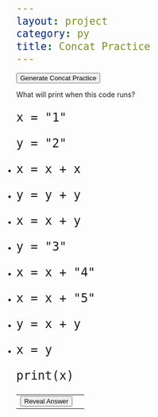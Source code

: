 ```yaml
---
layout: project
category: py
title: Concat Practice
---
```

<style>
  .hide {
      display:none !important;
  }
  .show {
      display:block !important;
  }
  pre{
      font-size: 1.5rem;
  }
  ul{
      padding:0px;
  }
</style>

<button onclick="shuffle()">Generate Concat Practice</button>
<p>What will print when this code runs?</p>
<p></p>
<pre class="indent2" id="declare1">x = "1"</pre>
<pre class="indent2" id="declare2">y = "2"</pre>
<ul class="sortable-list">

  <li class="item" draggable="true">
    <div class="details">
      <pre>x = x + x</pre>
    </div>
    
  </li>
  <li class="item" draggable="true">
    <div class="details">
      <pre>y = y + y</pre>
    </div>
  
  </li>
  <li class="item" draggable="true">
    <div class="details">
      <pre>x = x + y</pre>
    </div>
    
  </li>
  <li class="item" draggable="true">
    <div class="details">
      <pre id="declare3">y = "3"</pre>
    </div>
  
  </li>
  <li class="item" draggable="true">
    <div class="details">
      <pre>x = x + "4"</pre>
    </div>
  
  </li>
  <li class="item" draggable="true">
    <div class="details">
      <pre>x = x + "5"</pre>
    </div>
    
  </li>

  <li class="item" draggable="true">
    <div class="details">
      <pre>y = x + y</pre>
    </div>
    
  </li>
  <li class="item" draggable="true">
    <div class="details">
      <pre>x = y</pre>
    </div>
  
  </li>


</ul>
<pre class="indent2" style="font-size: 1.5rem;">print(x)</pre>
<table>
    <tr>
        <td><button onclick="revealAnswer()">Reveal Answer</button></td>
        <td><span id="answer" style="display:none;"></span></td>
    </tr>
</table>
        


<script>
  const sortableList = document.querySelector(".sortable-list");
const items = sortableList.querySelectorAll(".item");
items.forEach(item => {
  item.addEventListener("dragstart", () => {
    // Adding dragging class to item after a delay
    setTimeout(() => item.classList.add("dragging"), 0);
  });
  // Removing dragging class from item on dragend event
  item.addEventListener("dragend", () => item.classList.remove("dragging"));
});
const initSortableList = (e) => {
  e.preventDefault();
  const draggingItem = document.querySelector(".dragging");
  // Getting all items except currently dragging and making array of them
  let siblings = [...sortableList.querySelectorAll(".item:not(.dragging)")];
  // Finding the sibling after which the dragging item should be placed
  let nextSibling = siblings.find(sibling => {
    return e.clientY <= sibling.offsetTop + sibling.offsetHeight / 2;
  });
  // Inserting the dragging item before the found sibling
  sortableList.insertBefore(draggingItem, nextSibling);
}
sortableList.addEventListener("dragover", initSortableList);
sortableList.addEventListener("dragenter", e => e.preventDefault());



function shuffle() {
    document.getElementById("answer").style.display = "none";
  var container = document.getElementsByClassName("sortable-list")[0];
  let nums = shuffleArray([1,2,3,4,5,6,7,8,9]);
  document.getElementById("declare1").innerHTML = "x = \"" + nums[0] + "\"";
  document.getElementById("declare2").innerHTML = "y = \"" + nums[1]  + "\"";
  document.getElementById("declare3").innerHTML = "y = \"" + nums[2]  + "\"";
  

  var elementsArray = Array.prototype.slice.call(container.getElementsByClassName('item'));
  elementsArray.forEach(function(element) {
    container.removeChild(element);
  })
  shuffleArray(elementsArray);
  elementsArray.forEach(function(element) {
    element.classList.remove("hide");
    element.classList.remove("show");
    if(Math.random() > 0.5){
      element.classList.add("show");
    } else {
        element.classList.add("hide");
    }
    container.appendChild(element);
  })
}

function revealAnswer() {
      const showItems = document.getElementsByClassName('show');
      //let expression = 'let x="1",y="2";';
      let expression = "let "+document.getElementById("declare1").textContent.trim() + ";";
      expression += "let "+document.getElementById("declare2").textContent.trim() + ";";
      for (let item of showItems) {
    const preElement = item.querySelector('pre');
    if (preElement) {
      expression += preElement.textContent.trim() + ";";
    }
  }
      expression += "x;"
      //console.log(expression);
      const answer = eval(expression);
      //return result;
      document.getElementById("answer").innerText = "Answer: " + answer;
    document.getElementById("answer").style.display = "block";
}

function shuffleArray(array) {
  for (var i = array.length - 1; i > 0; i--) {
    var j = Math.floor(Math.random() * (i + 1));
    var temp = array[i];
    array[i] = array[j];
    array[j] = temp;
  }
  return array;
}

shuffle();
</script>